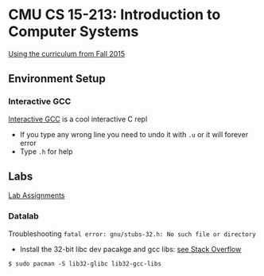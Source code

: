 # CMU CS 15-213: Introduction to Computer Systems

[Using the curriculum from Fall 2015](https://www.cs.cmu.edu/afs/cs/academic/class/15213-f15/www/schedule.html)

## Environment Setup

### Interactive GCC

[Interactive GCC](https://github.com/alexandru-dinu/igcc) is a cool interactive C repl

- If you type any wrong line you need to undo it with `.u` or it will forever error
- Type `.h` for help

## Labs

[Lab Assignments](http://csapp.cs.cmu.edu/3e/labs.html)

### Datalab

Troubleshooting `fatal error: gnu/stubs-32.h: No such file or directory`

- Install the 32-bit libc dev pacakge and gcc libs: [see Stack Overflow](https://stackoverflow.com/a/7412698)

```shell
$ sudo pacman -S lib32-glibc lib32-gcc-libs
```

